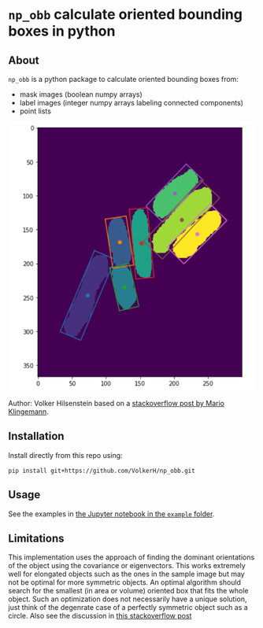 # `np_obb` calculate oriented bounding boxes in python

## About
`np_obb` is a python package to calculate oriented bounding boxes from:
* mask images (boolean numpy arrays)
* label images (integer numpy arrays labeling connected components)
* point lists

![](./illustration/oriented_boxes_on_label.png)

Author: Volker Hilsenstein based on a [stackoverflow post by 
Mario Klingemann](https://stackoverflow.com/questions/32892932/create-the-oriented-bounding-box-obb-with-python-and-numpy).

## Installation

Install directly from this repo using:
```
pip install git+https://github.com/VolkerH/np_obb.git
```

## Usage

See the examples in [the Jupyter notebook in the `example` folder](./example/Oriented%20Bounding%20Boxes%20Examples.ipynb).

## Limitations

This implementation uses the approach of finding the dominant orientations of the object using the covariance or eigenvectors.
This works extremely well for elongated objects such as the ones in the sample image but may not be optimal for more symmetric objects. An optimal algorithm should search for the smallest (in area or volume) oriented box that fits the whole object. Such an optimization does not necessarily have a unique solution, just think of the degenrate case of a perfectly symmetric object such as a circle.
Also see the discussion in [this stackoverflow post](https://stackoverflow.com/questions/6189229/creating-oobb-from-points)
